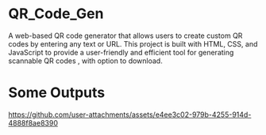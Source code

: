 # QR_Code_Gen
A web-based QR code generator that allows users to create custom QR codes by entering any text or URL. This project is built with HTML, CSS, and JavaScript to provide a user-friendly and efficient tool for generating scannable QR codes , with option to download.

# Some Outputs

https://github.com/user-attachments/assets/e4ee3c02-979b-4255-914d-4888f8ae8390

